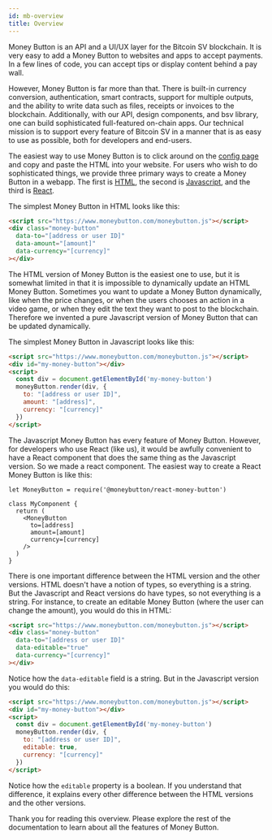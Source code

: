 ```yaml
---
id: mb-overview
title: Overview
---
```


Money Button is an API and a UI/UX layer for the Bitcoin SV blockchain. It is
very easy to add a Money Button to websites and apps to accept payments. In a
few lines of code, you can accept tips or display content behind a pay wall.

However, Money Button is far more than that. There is built-in currency
conversion, authentication, smart contracts, support for multiple outputs, and
the ability to write data such as files, receipts or invoices to the blockchain.
Additionally, with our API, design components, and bsv library, one can build
sophisticated full-featured on-chain apps. Our technical mission is to support
every feature of Bitcoin SV in a manner that is as easy to use as possible, both
for developers and end-users.

The easiest way to use Money Button is to click around on the [config
page](https://www.moneybutton.com/config) and copy and paste the HTML into your
website. For users who wish to do sophisticated things, we provide three primary
ways to create a Money Button in a webapp. The first is [HTML](./mb-html.html),
the second is [Javascript](./mb-javascript.html), and the third is
[React](./mb-react.html).

The simplest Money Button in HTML looks like this:

``` html
<script src="https://www.moneybutton.com/moneybutton.js"></script>
<div class="money-button"
  data-to="[address or user ID]"
  data-amount="[amount]"
  data-currency="[currency]"
></div>
```

The HTML version of Money Button is the easiest one to use, but it is somewhat
limited in that it is impossible to dynamically update an HTML Money Button.
Sometimes you want to update a Money Button dynamically, like when the price
changes, or when the users chooses an action in a video game, or when they edit
the text they want to post to the blockchain. Therefore we invented a pure
Javascript version of Money Button that can be updated dynamically.

The simplest Money Button in Javascript looks like this:

``` html
<script src="https://www.moneybutton.com/moneybutton.js"></script>
<div id="my-money-button"></div>
<script>
  const div = document.getElementById('my-money-button')
  moneyButton.render(div, {
    to: "[address or user ID]",
    amount: "[address]",
    currency: "[currency]"
  })
</script>
```

The Javascript Money Button has every feature of Money Button. However, for
developers who use React (like us), it would be awfully convenient to have a
React component that does the same thing as the Javascript version. So we made a
react component. The easiest way to create a React Money Button is like this:

```
let MoneyButton = require('@moneybutton/react-money-button')

class MyComponent {
  return (
    <MoneyButton
      to=[address]
      amount=[amount]
      currency=[currency]
    />
  )
}
```

There is one important difference between the HTML version and the other
versions. HTML doesn't have a notion of types, so everything is a string. But
the Javascript and React versions do have types, so not everything is a string.
For instance, to create an editable Money Button (where the user can change the
amount), you would do this in HTML:

``` html
<script src="https://www.moneybutton.com/moneybutton.js"></script>
<div class="money-button"
  data-to="[address or user ID]"
  data-editable="true"
  data-currency="[currency]"
></div>
```

Notice how the <code>data-editable</code> field is a string. But in the
Javascript version you would do this:

``` html
<script src="https://www.moneybutton.com/moneybutton.js"></script>
<div id="my-money-button"></div>
<script>
  const div = document.getElementById('my-money-button')
  moneyButton.render(div, {
    to: "[address or user ID]",
    editable: true,
    currency: "[currency]"
  })
</script>
```

Notice how the <code>editable</code> property is a boolean. If you understand
that difference, it explains every other difference between the HTML versions
and the other versions.

Thank you for reading this overview. Please explore the rest of the
documentation to learn about all the features of Money Button.
